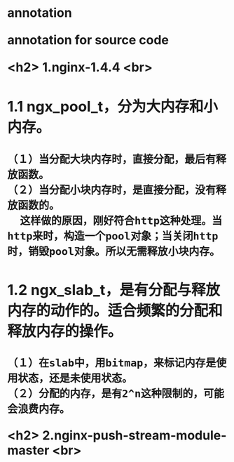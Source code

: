 <h1> annotation  <br\>

annotation for source code


<h2\> 1.nginx-1.4.4 <br\>
### 1.1 ngx_pool_t，分为大内存和小内存。
    （１）当分配大块内存时，直接分配，最后有释放函数。
    （２）当分配小块内存时，是直接分配，没有释放函数的。
      这样做的原因，刚好符合http这种处理。当http来时，构造一个pool对象；当关闭http时，销毁pool对象。所以无需释放小块内存。
### 1.2 ngx_slab_t，是有分配与释放内存的动作的。适合频繁的分配和释放内存的操作。
    （１）在slab中，用bitmap，来标记内存是使用状态，还是未使用状态。
    （２）分配的内存，是有2^n这种限制的，可能会浪费内存。

<h2\> 2.nginx-push-stream-module-master <br\>


